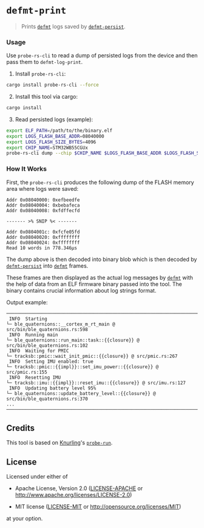 # `defmt-print`

> Prints [`defmt`] logs saved by [`defmt-persist`].

### Usage

Use `probe-rs-cli` to read a dump of persisted logs from the device and then pass them to `defmt-log-print`.

1. Install `probe-rs-cli`:

```bash
cargo install probe-rs-cli --force
```

2. Install this tool via cargo:

```bash
cargo install
```

3. Read persisted logs (example):

```bash
export ELF_PATH=/path/to/the/binary.elf
export LOGS_FLASH_BASE_ADDR=08040000
export LOGS_FLASH_SIZE_BYTES=4096
export CHIP_NAME=STM32WB55CGUx
probe-rs-cli dump --chip $CHIP_NAME $LOGS_FLASH_BASE_ADDR $LOGS_FLASH_SIZE_BYTES | defmt-print $ELF_PATH
```

### How It Works

First, the `probe-rs-cli` produces the following dump of the FLASH memory area where logs were saved:

```text
Addr 0x08040000: 0xefbeedfe
Addr 0x08040004: 0xbebafeca
Addr 0x08040008: 0xfdffecfd

------- >% SNIP %< -------

Addr 0x0804001c: 0xfcfe05fd
Addr 0x08040020: 0xffffffff
Addr 0x08040024: 0xffffffff
Read 10 words in 778.346µs
```

The dump above is then decoded into binary blob which is then decoded by [`defmt-persist`] into [`defmt`] frames.

These frames are then displayed as the actual log messages by [`defmt`] with the help of data
from an ELF firmware binary passed into the tool. The binary contains crucial information about log strings format.

Output example:

```text
────────────────────────────────────────────────────────────────────────────────
 INFO  Starting
└─ ble_quaternions::__cortex_m_rt_main @ src/bin/ble_quaternions.rs:598
 INFO  Running main
└─ ble_quaternions::run_main::task::{{closure}} @ src/bin/ble_quaternions.rs:102
 INFO  Waiting for PMIC
└─ tracksb::pmic::wait_init_pmic::{{closure}} @ src/pmic.rs:267
 INFO  Setting IMU enabled: true
└─ tracksb::pmic::{{impl}}::set_imu_power::{{closure}} @ src/pmic.rs:155
 INFO  Resetting IMU
└─ tracksb::imu::{{impl}}::reset_imu::{{closure}} @ src/imu.rs:127
 INFO  Updating battery level 95%
└─ ble_quaternions::update_battery_level::{{closure}} @ src/bin/ble_quaternions.rs:370
...
────────────────────────────────────────────────────────────────────────────────
```

[`defmt-persist`]: https://github.com/BlackbirdHQ/defmt-persist
[`defmt`]: https://github.com/knurling-rs/defmt

## Credits

This tool is based on [Knurling](https://github.com/knurling-rs)'s [`probe-run`](https://github.com/knurling-rs/probe-run).

## License

Licensed under either of

- Apache License, Version 2.0 ([LICENSE-APACHE](LICENSE-APACHE) or
  http://www.apache.org/licenses/LICENSE-2.0)

- MIT license ([LICENSE-MIT](LICENSE-MIT) or http://opensource.org/licenses/MIT)

at your option.
